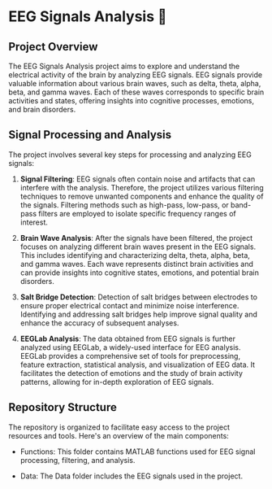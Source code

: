 # EEG Signals Analysis 🧠

## Project Overview
The EEG Signals Analysis project aims to explore and understand the electrical activity of the brain by analyzing EEG signals. EEG signals provide valuable information about various brain waves, such as delta, theta, alpha, beta, and gamma waves. Each of these waves corresponds to specific brain activities and states, offering insights into cognitive processes, emotions, and brain disorders.

## Signal Processing and Analysis
The project involves several key steps for processing and analyzing EEG signals:

1. **Signal Filtering**: EEG signals often contain noise and artifacts that can interfere with the analysis. Therefore, the project utilizes various filtering techniques to remove unwanted components and enhance the quality of the signals. Filtering methods such as high-pass, low-pass, or band-pass filters are employed to isolate specific frequency ranges of interest.

2. **Brain Wave Analysis**: After the signals have been filtered, the project focuses on analyzing different brain waves present in the EEG signals. This includes identifying and characterizing delta, theta, alpha, beta, and gamma waves. Each wave represents distinct brain activities and can provide insights into cognitive states, emotions, and potential brain disorders.

3. **Salt Bridge Detection**: Detection of salt bridges between electrodes to ensure proper electrical contact and minimize noise interference. Identifying and addressing salt bridges help improve signal quality and enhance the accuracy of subsequent analyses.

4. **EEGLab Analysis**: The data obtained from EEG signals is further analyzed using EEGLab, a widely-used interface for EEG analysis. EEGLab provides a comprehensive set of tools for preprocessing, feature extraction, statistical analysis, and visualization of EEG data. It facilitates the detection of emotions and the study of brain activity patterns, allowing for in-depth exploration of EEG signals.

## Repository Structure
The repository is organized to facilitate easy access to the project resources and tools. Here's an overview of the main components:

* Functions: This folder contains MATLAB functions used for EEG signal processing, filtering, and analysis.

* Data: The Data folder includes the EEG signals used in the project.
